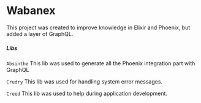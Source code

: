 # Wabanex

This project was created to improve knowledge in Elixir and Phoenix, but added a layer of GraphQL.

##### Libs

`Absinthe`
This lib was used to generate all the Phoenix integration part with GraphQL

`Crudry`
This lib was used for handling system error messages.

`Creed`
This lib was used to help during application development.
